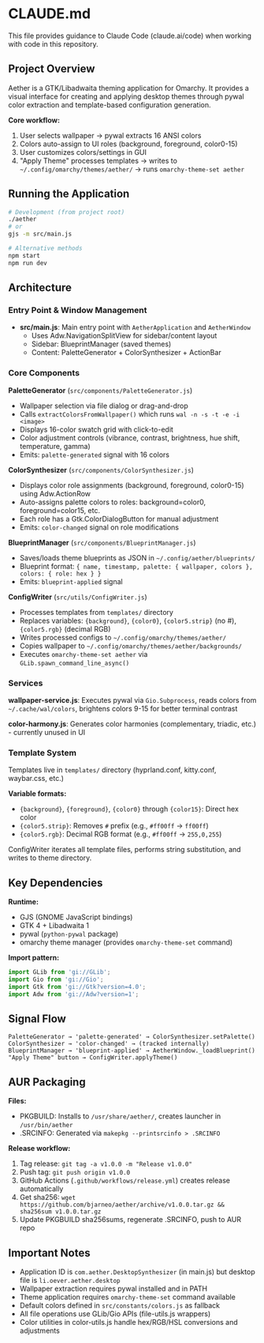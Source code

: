 # CLAUDE.md

This file provides guidance to Claude Code (claude.ai/code) when working with code in this repository.

## Project Overview

Aether is a GTK/Libadwaita theming application for Omarchy. It provides a visual interface for creating and applying desktop themes through pywal color extraction and template-based configuration generation.

**Core workflow:**
1. User selects wallpaper → pywal extracts 16 ANSI colors
2. Colors auto-assign to UI roles (background, foreground, color0-15)
3. User customizes colors/settings in GUI
4. "Apply Theme" processes templates → writes to `~/.config/omarchy/themes/aether/` → runs `omarchy-theme-set aether`

## Running the Application

```bash
# Development (from project root)
./aether
# or
gjs -m src/main.js

# Alternative methods
npm start
npm run dev
```

## Architecture

### Entry Point & Window Management
- **src/main.js**: Main entry point with `AetherApplication` and `AetherWindow`
  - Uses Adw.NavigationSplitView for sidebar/content layout
  - Sidebar: BlueprintManager (saved themes)
  - Content: PaletteGenerator + ColorSynthesizer + ActionBar

### Core Components

**PaletteGenerator** (`src/components/PaletteGenerator.js`)
- Wallpaper selection via file dialog or drag-and-drop
- Calls `extractColorsFromWallpaper()` which runs `wal -n -s -t -e -i <image>`
- Displays 16-color swatch grid with click-to-edit
- Color adjustment controls (vibrance, contrast, brightness, hue shift, temperature, gamma)
- Emits: `palette-generated` signal with 16 colors

**ColorSynthesizer** (`src/components/ColorSynthesizer.js`)
- Displays color role assignments (background, foreground, color0-15) using Adw.ActionRow
- Auto-assigns palette colors to roles: background=color0, foreground=color15, etc.
- Each role has a Gtk.ColorDialogButton for manual adjustment
- Emits: `color-changed` signal on role modifications

**BlueprintManager** (`src/components/BlueprintManager.js`)
- Saves/loads theme blueprints as JSON in `~/.config/aether/blueprints/`
- Blueprint format: `{ name, timestamp, palette: { wallpaper, colors }, colors: { role: hex } }`
- Emits: `blueprint-applied` signal

**ConfigWriter** (`src/utils/ConfigWriter.js`)
- Processes templates from `templates/` directory
- Replaces variables: `{background}`, `{color0}`, `{color5.strip}` (no #), `{color5.rgb}` (decimal RGB)
- Writes processed configs to `~/.config/omarchy/themes/aether/`
- Copies wallpaper to `~/.config/omarchy/themes/aether/backgrounds/`
- Executes `omarchy-theme-set aether` via `GLib.spawn_command_line_async()`

### Services

**wallpaper-service.js**: Executes pywal via `Gio.Subprocess`, reads colors from `~/.cache/wal/colors`, brightens colors 9-15 for better terminal contrast

**color-harmony.js**: Generates color harmonies (complementary, triadic, etc.) - currently unused in UI

### Template System

Templates live in `templates/` directory (hyprland.conf, kitty.conf, waybar.css, etc.)

**Variable formats:**
- `{background}`, `{foreground}`, `{color0}` through `{color15}`: Direct hex color
- `{color5.strip}`: Removes `#` prefix (e.g., `#ff00ff` → `ff00ff`)
- `{color5.rgb}`: Decimal RGB format (e.g., `#ff00ff` → `255,0,255`)

ConfigWriter iterates all template files, performs string substitution, and writes to theme directory.

## Key Dependencies

**Runtime:**
- GJS (GNOME JavaScript bindings)
- GTK 4 + Libadwaita 1
- pywal (`python-pywal` package)
- omarchy theme manager (provides `omarchy-theme-set` command)

**Import pattern:**
```javascript
import GLib from 'gi://GLib';
import Gio from 'gi://Gio';
import Gtk from 'gi://Gtk?version=4.0';
import Adw from 'gi://Adw?version=1';
```

## Signal Flow

```
PaletteGenerator → 'palette-generated' → ColorSynthesizer.setPalette()
ColorSynthesizer → 'color-changed' → (tracked internally)
BlueprintManager → 'blueprint-applied' → AetherWindow._loadBlueprint()
"Apply Theme" button → ConfigWriter.applyTheme()
```

## AUR Packaging

**Files:**
- PKGBUILD: Installs to `/usr/share/aether/`, creates launcher in `/usr/bin/aether`
- .SRCINFO: Generated via `makepkg --printsrcinfo > .SRCINFO`

**Release workflow:**
1. Tag release: `git tag -a v1.0.0 -m "Release v1.0.0"`
2. Push tag: `git push origin v1.0.0`
3. GitHub Actions (`.github/workflows/release.yml`) creates release automatically
4. Get sha256: `wget https://github.com/bjarneo/aether/archive/v1.0.0.tar.gz && sha256sum v1.0.0.tar.gz`
5. Update PKGBUILD sha256sums, regenerate .SRCINFO, push to AUR repo

## Important Notes

- Application ID is `com.aether.DesktopSynthesizer` (in main.js) but desktop file is `li.oever.aether.desktop`
- Wallpaper extraction requires pywal installed and in PATH
- Theme application requires `omarchy-theme-set` command available
- Default colors defined in `src/constants/colors.js` as fallback
- All file operations use GLib/Gio APIs (file-utils.js wrappers)
- Color utilities in color-utils.js handle hex/RGB/HSL conversions and adjustments
